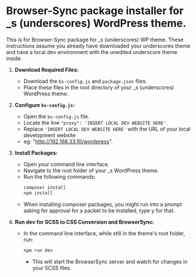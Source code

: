 
# Browser-Sync package installer for _s (underscores) WordPress theme.

This is for Browser-Sync package for _s (underscores) WP theme. These instructions assume you already have downloaded your underscores theme and have a local dev environment with the unedited underscore theme inside.

1. **Download Required Files:**
   - Download the `bs-config.js` and `package.json` files.
   - Place these files in the root directory of your _s (underscores) WordPress theme.

2. **Configure `bs-config.js`:**
   - Open the `bs-config.js` file.
   - Locate the line `"proxy": 'INSERT LOCAL DEV WEBSITE HERE'`.
   - Replace `'INSERT LOCAL DEV WEBSITE HERE'` with the URL of your local development website 
   - eg: "http://192.168.33.10/wordpress".

3. **Install Packages:**
   - Open your command line interface.
   - Navigate to the root folder of your _s WordPress theme.
   - Run the following commands:
     ```bash
     composer install
     npm install
     ```
   - When installing composer packages, you might run into a prompt asking for approval for a packet to be installed, type y for that.

4. **Run dev for SCSS to CSS Conversion and BrowserSync:**
   - In the command line interface, while still in the theme's root folder, run:
     ```bash
     npm run dev
     ```
     - This will start the BrowserSync server and watch for changes in your SCSS files.
   
